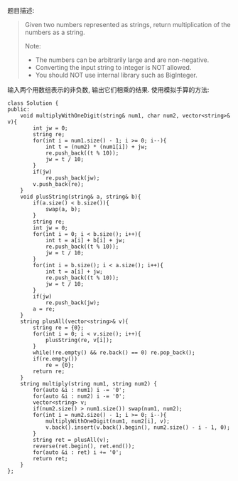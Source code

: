 题目描述:

> Given two numbers represented as strings, return multiplication of the numbers as a string.
> 
> Note:
> + The numbers can be arbitrarily large and are non-negative.
> + Converting the input string to integer is NOT allowed.
> + You should NOT use internal library such as BigInteger.

输入两个用数组表示的非负数, 输出它们相乘的结果. 使用模拟手算的方法:

    class Solution {
    public:
        void multiplyWithOneDigit(string& num1, char num2, vector<string>& v){
            int jw = 0;
            string re;
            for(int i = num1.size() - 1; i >= 0; i--){
                int t = (num2) * (num1[i]) + jw;
                re.push_back((t % 10));
                jw = t / 10;
            }
            if(jw)
                re.push_back(jw);
            v.push_back(re);
        }
        void plusString(string& a, string& b){
            if(a.size() < b.size()){
                swap(a, b);
            }
            string re;
            int jw = 0;
            for(int i = 0; i < b.size(); i++){
                int t = a[i] + b[i] + jw;
                re.push_back((t % 10));
                jw = t / 10;
            }
            for(int i = b.size(); i < a.size(); i++){
                int t = a[i] + jw;
                re.push_back((t % 10));
                jw = t / 10;
            }
            if(jw)
                re.push_back(jw);
            a = re;
        }
        string plusAll(vector<string>& v){
            string re = {0};
            for(int i = 0; i < v.size(); i++){
                plusString(re, v[i]);
            }
            while(!re.empty() && re.back() == 0) re.pop_back();
            if(re.empty())
                re = {0};
            return re;
        }
        string multiply(string num1, string num2) {
            for(auto &i : num1) i -= '0';
            for(auto &i : num2) i -= '0';
            vector<string> v;
            if(num2.size() > num1.size()) swap(num1, num2);
            for(int i = num2.size() - 1; i >= 0; i--){
                multiplyWithOneDigit(num1, num2[i], v);
                v.back().insert(v.back().begin(), num2.size() - i - 1, 0);
            }
            string ret = plusAll(v);
            reverse(ret.begin(), ret.end());
            for(auto &i : ret) i += '0';
            return ret;
        }
    };